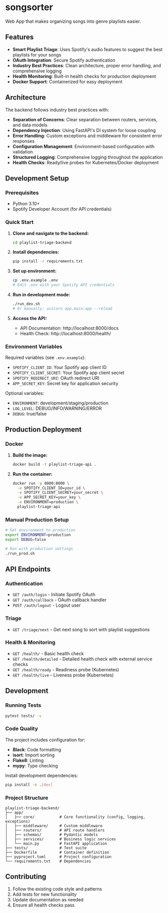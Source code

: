 # songsorter

Web App that makes organizing songs into genre playlists easier.

## Features

- **Smart Playlist Triage**: Uses Spotify's audio features to suggest the best playlists for your songs
- **OAuth Integration**: Secure Spotify authentication
- **Industry Best Practices**: Clean architecture, proper error handling, and comprehensive logging
- **Health Monitoring**: Built-in health checks for production deployment
- **Docker Support**: Containerized for easy deployment

## Architecture

The backend follows industry best practices with:

- **Separation of Concerns**: Clear separation between routers, services, and data models
- **Dependency Injection**: Using FastAPI's DI system for loose coupling
- **Error Handling**: Custom exceptions and middleware for consistent error responses
- **Configuration Management**: Environment-based configuration with validation
- **Structured Logging**: Comprehensive logging throughout the application
- **Health Checks**: Ready/live probes for Kubernetes/Docker deployment

## Development Setup

### Prerequisites

- Python 3.10+
- Spotify Developer Account (for API credentials)

### Quick Start

1. **Clone and navigate to the backend:**
   ```bash
   cd playlist-triage-backend
   ```

2. **Install dependencies:**
   ```bash
   pip install -r requirements.txt
   ```

3. **Set up environment:**
   ```bash
   cp .env.example .env
   # Edit .env with your Spotify API credentials
   ```

4. **Run in development mode:**
   ```bash
   ./run_dev.sh
   # Or manually: uvicorn app.main:app --reload
   ```

5. **Access the API:**
   - API Documentation: http://localhost:8000/docs
   - Health Check: http://localhost:8000/health/

### Environment Variables

Required variables (see `.env.example`):

- `SPOTIFY_CLIENT_ID`: Your Spotify app client ID
- `SPOTIFY_CLIENT_SECRET`: Your Spotify app client secret  
- `SPOTIFY_REDIRECT_URI`: OAuth redirect URI
- `APP_SECRET_KEY`: Secret key for application security

Optional variables:
- `ENVIRONMENT`: development/staging/production
- `LOG_LEVEL`: DEBUG/INFO/WARNING/ERROR
- `DEBUG`: true/false

## Production Deployment

### Docker

1. **Build the image:**
   ```bash
   docker build -t playlist-triage-api .
   ```

2. **Run the container:**
   ```bash
   docker run -p 8000:8000 \
     -e SPOTIFY_CLIENT_ID=your_id \
     -e SPOTIFY_CLIENT_SECRET=your_secret \
     -e APP_SECRET_KEY=your_key \
     -e ENVIRONMENT=production \
     playlist-triage-api
   ```

### Manual Production Setup

```bash
# Set environment to production
export ENVIRONMENT=production
export DEBUG=false

# Run with production settings
./run_prod.sh
```

## API Endpoints

### Authentication
- `GET /auth/login` - Initiate Spotify OAuth
- `GET /auth/callback` - OAuth callback handler
- `POST /auth/logout` - Logout user

### Triage
- `GET /triage/next` - Get next song to sort with playlist suggestions

### Health & Monitoring
- `GET /health/` - Basic health check
- `GET /health/detailed` - Detailed health check with external service checks
- `GET /health/ready` - Readiness probe (Kubernetes)
- `GET /health/live` - Liveness probe (Kubernetes)

## Development

### Running Tests

```bash
pytest tests/ -v
```

### Code Quality

The project includes configuration for:
- **Black**: Code formatting
- **isort**: Import sorting  
- **Flake8**: Linting
- **mypy**: Type checking

Install development dependencies:
```bash
pip install -e .[dev]
```

### Project Structure

```
playlist-triage-backend/
├── app/
│   ├── core/           # Core functionality (config, logging, exceptions)
│   ├── middleware/     # Custom middleware
│   ├── routers/        # API route handlers
│   ├── schemas/        # Pydantic models
│   ├── services/       # Business logic services
│   └── main.py         # FastAPI application
├── tests/              # Test suite
├── Dockerfile          # Container definition
├── pyproject.toml      # Project configuration
└── requirements.txt    # Dependencies
```

## Contributing

1. Follow the existing code style and patterns
2. Add tests for new functionality
3. Update documentation as needed
4. Ensure all health checks pass
